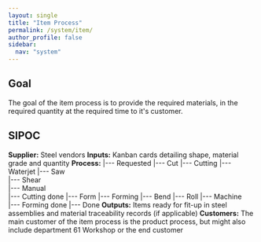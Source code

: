 ```yaml
---
layout: single
title: "Item Process"
permalink: /system/item/
author_profile: false
sidebar:
  nav: "system"
---
```

## Goal
The goal of the item process is to provide the required materials, in the required quantity at the required time to it's customer.

## SIPOC
**Supplier:**
Steel vendors
**Inputs:**
Kanban cards detailing shape, material grade and quantity
**Process:**
|--- Requested
|--- Cut
      |--- Cutting
            |--- Waterjet
            |--- Saw  
            |--- Shear  
            |--- Manual  
      |--- Cutting done
|--- Form
      |--- Forming
            |--- Bend
            |--- Roll
            |--- Machine  
      |--- Forming done
|--- Done
**Outputs:**
Items ready for fit-up in steel assemblies and material traceability records (if applicable)
**Customers:**
The main customer of the item process is the product process, but might also include department 61 Workshop or the end customer
